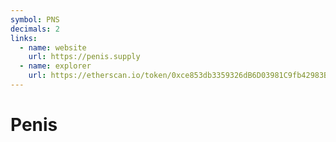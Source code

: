 ```yaml
---
symbol: PNS
decimals: 2
links:
  - name: website
    url: https://penis.supply
  - name: explorer
    url: https://etherscan.io/token/0xce853db3359326dB6D03981C9fb42983BbCdd007
---
```


# Penis
